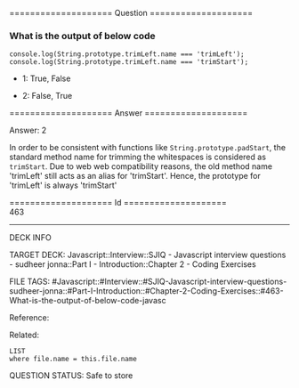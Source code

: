 ==================== Question ====================  

### What is the output of below code

<!-- codeblock-start -->
<pre><code class="hljs language-javascript"><span class="hljs-variable language_">console</span>.<span class="hljs-title function_">log</span>(<span class="hljs-title class_">String</span>.<span class="hljs-property"><span class="hljs-keyword">prototype</span></span>.<span class="hljs-property">trimLeft</span>.<span class="hljs-property">name</span> === <span class="hljs-string">'trimLeft'</span>);
<span class="hljs-variable language_">console</span>.<span class="hljs-title function_">log</span>(<span class="hljs-title class_">String</span>.<span class="hljs-property"><span class="hljs-keyword">prototype</span></span>.<span class="hljs-property">trimLeft</span>.<span class="hljs-property">name</span> === <span class="hljs-string">'trimStart'</span>);
</code></pre>
<!-- codeblock-end -->

- 1: True, False

- 2: False, True  

==================== Answer ====================  

Answer: 2

In order to be consistent with functions like `String.prototype.padStart`, the standard method name for trimming the whitespaces is considered as `trimStart`. Due to web web compatibility reasons, the old method name 'trimLeft' still acts as an alias for 'trimStart'. Hence, the prototype for 'trimLeft' is always 'trimStart'

==================== Id ====================  
463

---

DECK INFO

TARGET DECK: Javascript::Interview::SJIQ - Javascript interview questions - sudheer jonna::Part I - Introduction::Chapter 2 - Coding Exercises

FILE TAGS: #Javascript::#Interview::#SJIQ-Javascript-interview-questions-sudheer-jonna::#Part-I-Introduction::#Chapter-2-Coding-Exercises::#463-What-is-the-output-of-below-code-javasc

Reference:

Related:

```dataview
LIST
where file.name = this.file.name
```

QUESTION STATUS: Safe to store
